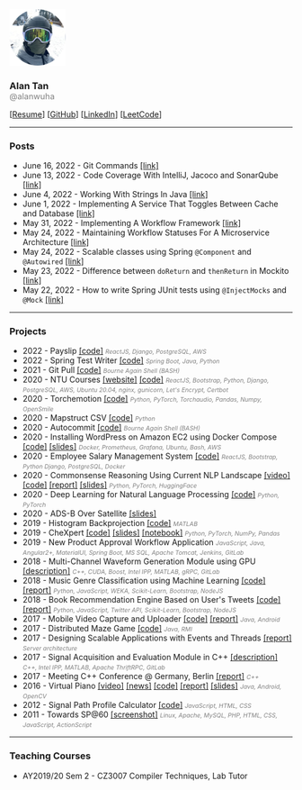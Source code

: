 <img src="./profile_pic_300_300.png" width="100px"> 

### Alan Tan

<small style="display:block; margin-top: -1rem; font-size: 11pt; font-weight: normal; color: grey;">@alanwuha</small>

[[Resume](https://docs.google.com/document/d/1NeTUAE8KsCUVQrlmhDdjLFS-0qwqHZN4qspAl3VLD2Q/edit)]
[[GitHub](https://github.com/alanwuha)]
[[LinkedIn](https://www.linkedin.com/in/alanwuha/)]
[[LeetCode](https://leetcode.com/alanwuha/)]

<hr style="height: 0.05rem;" />

### Posts

- June 16, 2022 - Git Commands
[[link]](https://github.com/alanwuha/blog/tree/main/posts/git-commands)
- June 13, 2022 - Code Coverage With IntelliJ, Jacoco and SonarQube
[[link]](https://github.com/alanwuha/blog/tree/main/posts/code-coverage-with-intellij-jacoco-and-sonarqube)
- June 4, 2022 - Working With Strings In Java
[[link]](https://github.com/alanwuha/blog/tree/main/posts/working-with-strings-in-java)
- June 1, 2022 - Implementing A Service That Toggles Between Cache and Database
[[link]](https://github.com/alanwuha/blog/tree/main/posts/implementing-a-service-that-toggles-between-cache-and-database)
- May 31, 2022 - Implementing A Workflow Framework
[[link]](https://github.com/alanwuha/blog/tree/main/posts/implementing-a-workflow-framework)
- May 24, 2022 - Maintaining Workflow Statuses For A Microservice Architecture
[[link]](https://github.com/alanwuha/blog/tree/main/posts/maintaining-workflow-statuses-for-a-microservice-architecture)
- May 24, 2022 - Scalable classes using Spring `@Component` and `@Autowired`
[[link]](https://github.com/alanwuha/blog/tree/main/posts/scalable-classes-using-spring-component-and-autowired)
- May 23, 2022 - Difference between `doReturn` and `thenReturn` in Mockito 
[[link]](https://github.com/alanwuha/blog/tree/main/posts/difference-between-doreturn-and-thenreturn-in-mockito)
- May 22, 2022 - How to write Spring JUnit tests using `@InjectMocks` and `@Mock`
[[link]](https://github.com/alanwuha/blog/tree/main/posts/how-to-write-spring-junit-tests-using-injectmocks-and-mock)

<hr style="height: 0.05rem;" />

### Projects

- 2022 - Payslip
[[code]](https://github.com/alanwuha/payslip)
<span style='color: gray; font-style: italic; font-size: 8pt;'>ReactJS, Django, PostgreSQL, AWS</span>
- 2022 - Spring Test Writer
[[code]](https://github.com/alanwuha/spring-test-writer)
<span style='color: gray; font-style: italic; font-size: 8pt;'>Spring Boot, Java, Python</span>
- 2021 - Git Pull
[[code]](https://github.com/alanwuha/git-pull)
<span style='color: gray; font-style: italic; font-size: 8pt;'>Bourne Again
Shell (BASH)</span>
- 2020 - NTU Courses
[[website]](https://ntucourses.com)
[[code]](https://github.com/alanwuha/ntumods)
<span style='color: gray; font-style: italic; font-size: 8pt;'>ReactJS, Bootstrap, Python, Django, PostgreSQL, AWS, Ubuntu 20.04, nginx, gunicorn, Let's Encrypt, Certbot</span>
- 2020 - Torchemotion
[[code]](https://github.com/alanwuha/torchemotion)
<span style='color: gray; font-style: italic; font-size: 8pt;'>Python, PyTorch, Torchaudio, Pandas, Numpy, OpenSmile</span>
- 2020 - Mapstruct CSV
[[code]](https://github.com/alanwuha/mapstruct-csv)
<span style='color: gray; font-style: italic; font-size: 8pt;'>Python</span>
- 2020 - Autocommit
[[code]](https://github.com/alanwuha/autocommit)
<span style='color: gray; font-style: italic; font-size: 8pt;'>Bourne Again Shell (BASH)</span>
- 2020 - Installing WordPress on Amazon EC2 using Docker Compose
[[code]](https://github.com/alanwuha/wordpress-docker-ec2)
[[slides]](https://docs.google.com/presentation/d/1CbiCGDHpKymM1GYhtt89hthqttz6-MkBhCCub9Klo8U/edit?usp=sharing)
<span style='color: gray; font-style: italic; font-size: 8pt;'>Docker, Prometheus, Grafana, Ubuntu, Bash, AWS</span>
- 2020 - Employee Salary Management System
[[code]](https://github.com/alanwuha/employee-salary)
<span style='color: gray; font-style: italic; font-size: 8pt;'>ReactJS, Bootstrap, Python Django, PostgreSQL, Docker</span>
- 2020 - Commonsense Reasoning Using Current NLP Landscape
[[video]](https://www.dropbox.com/s/zlsi8njzdjyoi2g/video.mov?dl=0)
[[code]](https://github.com/alanwuha/ce7455-project)
[[report]](https://www.dropbox.com/s/4wuqg2u94wa56kn/report.pdf?dl=0)
[[slides]](https://www.dropbox.com/s/l67rncbbebifpkk/slides.pptx?dl=0)
<span style='color: gray; font-style: italic; font-size: 8pt;'>Python, PyTorch, HuggingFace</span>
- 2020 - Deep Learning for Natural Language Processing [[code]](https://github.com/alanwuha/ce7455-nlp)
<span style='color: gray; font-style: italic; font-size: 8pt;'>Python, PyTorch</span>
- 2020 - ADS-B Over Satellite
[[slides]](https://docs.google.com/presentation/d/1nhatJ_gas8Im0c9SX1xv_7RMmdjL9Wx40qy30u1mus8/edit?usp=sharing)
- 2019 - Histogram Backprojection
[[code]](https://github.com/alanwuha/histogram-backprojection)
<span style='color: gray; font-style: italic; font-size: 8pt;'>MATLAB</span>
- 2019 - CheXpert
[[code]](https://github.com/alanwuha/ce7454-grp17)
[[slides]](https://docs.google.com/presentation/d/16nar6Ccq9S9ukXAOgCvyyJbcMHaLQ9GGi6T-RyDAqaA/edit?usp=sharing)
[[notebook]](https://colab.research.google.com/drive/1ixLTm79T42UCSPlFpoiJT5ZSCCRBTvvb?usp=sharing)
<span style='color: gray; font-style: italic; font-size: 8pt;'>Python, PyTorch, NumPy, Pandas</span>
- 2019 - New Product Approval Workflow Application
<span style='color: gray; font-style: italic; font-size: 8pt;'>JavaScript, Java, Angular2+, MaterialUI, Spring Boot, MS SQL, Apache Tomcat, Jenkins, GitLab</span>
- 2018 - Multi-Channel Waveform Generation Module using GPU
[[description]](https://docs.google.com/document/d/11560tTdM8xBgi6S9gNVgAAN1Na-8BcY0CkkJejB4AkU/edit?usp=sharing)
<span style='color: gray; font-style: italic; font-size: 8pt;'>C++, CUDA, Boost, Intel IPP, MATLAB, gRPC, GitLab</span>
- 2018 - Music Genre Classification using Machine Learning
[[code]](https://github.com/alanwuha/cs4347-music-genre-classification)
[[report]](https://www.overleaf.com/read/jjbswwsdjpqs)
<span style='color: gray; font-style: italic; font-size: 8pt;'>Python, JavaScript, WEKA, Scikit-Learn, Bootstrap, NodeJS</span>
- 2018 - Book Recommendation Engine Based on User's Tweets
[[code]](https://github.com/rahul99/PRE-Guide)
[[report]](https://drive.google.com/file/d/1_fZz4ciVWD8G_sCvMwhAoGFTUv2QfEsF/view?usp=sharing)
<span style='color: gray; font-style: italic; font-size: 8pt;'>Python, JavaScript, Twitter API, Scikit-Learn, Bootstrap, NodeJS</span>
- 2017 - Mobile Video Capture and Uploader
[[code]](https://github.com/alanwuha/cs5248-mobile-video-capture-and-uploader)
[[report]](https://docs.google.com/document/d/1x3rXJPHQrA1tJ0K0jXE6vis13rrRNYsxchmNQpwFFvI/edit?usp=sharing)
<span style='color: gray; font-style: italic; font-size: 8pt;'>Java, Android</span>
- 2017 - Distributed Maze Game
[[code]](https://github.com/alanwuha/cs5223-distributed-maze-game)
<span style='color: gray; font-style: italic; font-size: 8pt;'>Java, RMI</span>
- 2017 - Designing Scalable Applications with Events and Threads
[[report]](https://docs.google.com/document/d/1amYaUsTYFITGfM8j2hAr8KcMA8LG_TqGVdRXl5f9BVQ/edit?usp=sharing)
<span style='color: gray; font-style: italic; font-size: 8pt;'>Server architecture</span>
- 2017 - Signal Acquisition and Evaluation Module in C++
[[description]](https://docs.google.com/document/d/11560tTdM8xBgi6S9gNVgAAN1Na-8BcY0CkkJejB4AkU/edit?usp=sharing)
<span style='color: gray; font-style: italic; font-size: 8pt;'>C++, Intel IPP, MATLAB, Apache ThriftRPC, GitLab</span>
- 2017 - Meeting C++ Conference @ Germany, Berlin
[[report]](https://docs.google.com/document/d/1MFwvmzgU-vcX07_vkeCEtnUphofIZqmdSmc2Iz-Nm7w/edit?usp=sharing)
<span style='color: gray; font-style: italic; font-size: 8pt;'>C++</span>
- 2016 - Virtual Piano
[[video]](https://www.youtube.com/watch?v=YjFS944_Vl4)
[[news]](http://scse.ntu.edu.sg/NewsnEvents/Pages/News-Detail.aspx?news=067b6f2f-27ec-409a-a38a-3b61e6ccd129)
[[code]](https://github.com/alanwuha/virtual-piano)
[[report]](https://docs.google.com/document/d/1GYiKimrhumRyQGITo2OWcA_YV94Udv0gRgKmAjKgGwE/edit?usp=sharing)
[[slides]](https://docs.google.com/presentation/d/1JQqFbdLq8pyUItP8OQpeC4iTftyl53VYoEmhwIUfFBc/edit)
<span style='color: gray; font-style: italic; font-size: 8pt;'>Java, Android, OpenCV</span>
- 2012 - Signal Path Profile Calculator
[[code]](https://github.com/alanwuha/signal-path-profile-calculator)
<span style='color: gray; font-style: italic; font-size: 8pt;'>JavaScript, HTML, CSS</span>
- 2011 - Towards SP@60
[[screenshot]](https://alantan02.wixsite.com/portfolio?lightbox=dataItem-ik42409j)
<span style='color: gray; font-style: italic; font-size: 8pt;'>Linux, Apache, MySQL, PHP, HTML, CSS, JavaScript, ActionScript</span>

<hr style="height: 0.05rem;" />

### Teaching Courses

- AY2019/20 Sem 2 - CZ3007 Compiler Techniques, Lab Tutor
